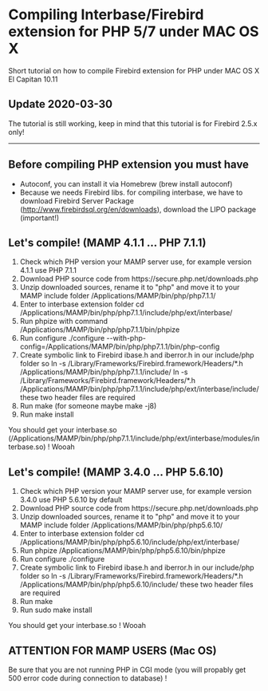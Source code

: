 # Compiling Interbase/Firebird extension for PHP 5/7 under MAC OS X

Short tutorial on how to compile Firebird extension for PHP under MAC OS X El Capitan 10.11

## Update 2020-03-30

The tutorial is still working, keep in mind that this tutorial is for Firebird 2.5.x only!

<hr>

## Before compiling PHP extension you must have
- Autoconf, you can install it via Homebrew (brew install autoconf) 
- Because we needs Firebird libs. for compiling interbase, we have to download Firebird Server Package (http://www.firebirdsql.org/en/downloads), download the LIPO package (important!)


## Let's compile! (MAMP 4.1.1 ... PHP 7.1.1)

<ol>
  <li>Check which PHP version your MAMP server use, for example version 4.1.1 use PHP 7.1.1</li>
  <li>Download PHP source code from https://secure.php.net/downloads.php</li>
  <li>Unzip downloaded sources, rename it to "php" and move it to your MAMP include folder /Applications/MAMP/bin/php/php7.1.1/</li>
  <li>Enter to interbase extension folder
   cd /Applications/MAMP/bin/php/php7.1.1/include/php/ext/interbase/</li>
  <li>Run phpize with command 
   /Applications/MAMP/bin/php/php7.1.1/bin/phpize</li>
  <li>Run configure ./configure --with-php-config=/Applications/MAMP/bin/php/php7.1.1/bin/php-config </li>
  <li>Create symbolic link to Firebird ibase.h and iberror.h in our include/php folder so
   ln -s /Library/Frameworks/Firebird.framework/Headers/*.h /Applications/MAMP/bin/php/php7.1.1/include/
   ln -s /Library/Frameworks/Firebird.framework/Headers/*.h /Applications/MAMP/bin/php/php7.1.1/include/php/ext/interbase/include/
   these two header files are required</li>
  <li>Run make (for someone maybe make -j8)</li>
  <li>Run make install</li>
</ol>

You should get your interbase.so (/Applications/MAMP/bin/php/php7.1.1/include/php/ext/interbase/modules/interbase.so) ! Wooah


## Let's compile! (MAMP 3.4.0 ... PHP 5.6.10)

<ol>
  <li>Check which PHP version your MAMP server use, for example version 3.4.0 use PHP 5.6.10 by default</li>
  <li>Download PHP source code from https://secure.php.net/downloads.php</li>
  <li>Unzip downloaded sources, rename it to "php" and move it to your MAMP include folder /Applications/MAMP/bin/php/php5.6.10/</li>
  <li>Enter to interbase extension folder
   cd /Applications/MAMP/bin/php/php5.6.10/include/php/ext/interbase/</li>
  <li>Run phpize
   /Applications/MAMP/bin/php/php5.6.10/bin/phpize</li>
  <li>Run configure ./configure</li>
  <li>Create symbolic link to Firebird ibase.h and iberror.h in our include/php folder so
   ln -s /Library/Frameworks/Firebird.framework/Headers/*.h /Applications/MAMP/bin/php/php5.6.10/include/
   these two header files are required</li>
  <li>Run make</li>
  <li>Run sudo make install</li>
</ol>

You should get your interbase.so ! Wooah

## ATTENTION FOR MAMP USERS (Mac OS)

Be sure that you are not running PHP in CGI mode (you will propably get 500 error code during connection to database) !

